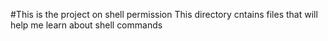 #This is the project on shell permission 
This directory cntains files that will help me learn about shell commands
